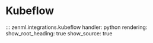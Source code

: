 # Kubeflow

::: zenml.integrations.kubeflow
    handler: python
    rendering:
      show_root_heading: true
      show_source: true
